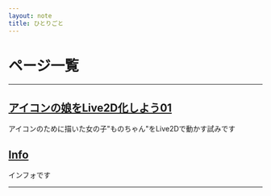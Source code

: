 ```yaml
---
layout: note
title: ひとりごと
---
```


# ページ一覧
* * *
## [アイコンの娘をLive2D化しよう01](./nt2 "アイコンの娘をLive2D化しよう01")
アイコンのために描いた女の子"ものちゃん"をLive2Dで動かす試みです  
## [Info](./nt1 "info")
インフォです  

* * *
